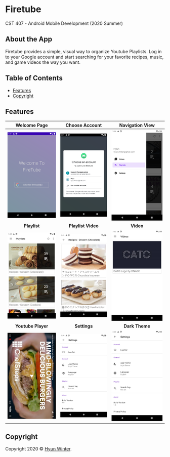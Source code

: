 # Firetube
CST 407 - Android Mobile Development (2020 Summer)

## About the App

Firetube provides a simple, visual way to organize Youtube Playlists. Log in to your Google account and start searching for your favorite recipes, music, and game videos the way you want.

## Table of Contents

- [Features](#features)
- [Copyright](#copyright)

## Features

| **Welcome Page** | **Choose Account** | **Navigation View** |
| :---: | :---: | :---: |
| ![Welcome Page](https://raw.githubusercontent.com/HyunWinter/Firetube/master/screenshots/01_welcome_page.png) | ![Choose Account](https://raw.githubusercontent.com/HyunWinter/Firetube/master/screenshots/02_google_auth.png) | ![Navigation View](https://raw.githubusercontent.com/HyunWinter/Firetube/master/screenshots/03_navigation_menu.png)
| **Playlist** | **Playlist Video** | **Video** |
| ![Playlist](https://raw.githubusercontent.com/HyunWinter/Firetube/master/screenshots/04_phone_playlists.png) | ![Video](https://raw.githubusercontent.com/HyunWinter/Firetube/master/screenshots/05_phone_playlists_item.png) | ![Settings](https://raw.githubusercontent.com/HyunWinter/Firetube/master/screenshots/06_phone_videos.png)
| **Youtube Player** | **Settings** | **Dark Theme** |
| ![Youtube Player](https://github.com/HyunWinter/Firetube/blob/master/screenshots/07_phone_youtube_player.png) | ![Video](https://github.com/HyunWinter/Firetube/blob/master/screenshots/08_phone_settings.png) | ![Settings](https://github.com/HyunWinter/Firetube/blob/master/screenshots/08_phone_settings.png)

## Copyright

Copyright 2020 © <a href="https://github.com/HyunWinter" target="_blank">Hyun Winter</a>.
